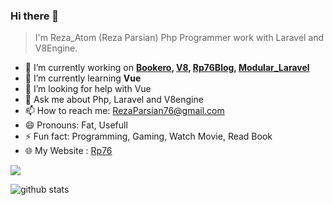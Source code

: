 ### Hi there 👋

> I'm Reza_Atom (Reza Parsian) Php Programmer work with Laravel and V8Engine.

- 🔭 I’m currently working on **[Bookero](https://bookero.ir/), [V8](https://github.com/v8enginephp/Core), [Rp76Blog](https://github.com/RezaParsian/Rp76Blog), [Modular_Laravel](https://github.com/RezaParsian/Modular_Laravel)**
- 🌱 I’m currently learning **Vue**
- 🤔 I’m looking for help with Vue
- 💬 Ask me about Php, Laravel and V8engine
- 📫 How to reach me: RezaParsian76@gmail.com
- 😄 Pronouns: Fat, Usefull
- ⚡ Fun fact: Programming, Gaming, Watch Movie, Read Book
- 🌐 My Website : <a href="https://rp76.ir">Rp76</a>

<img align="center" src="https://github-readme-stats.vercel.app/api/top-langs/?username=rezaparsian&hide=javascript,html,C%23,css,shaderlab&layout=compact" />

![github stats](https://github-readme-stats.vercel.app/api?username=RezaParsian&show_icons=true&include_all_commits=true)
  
